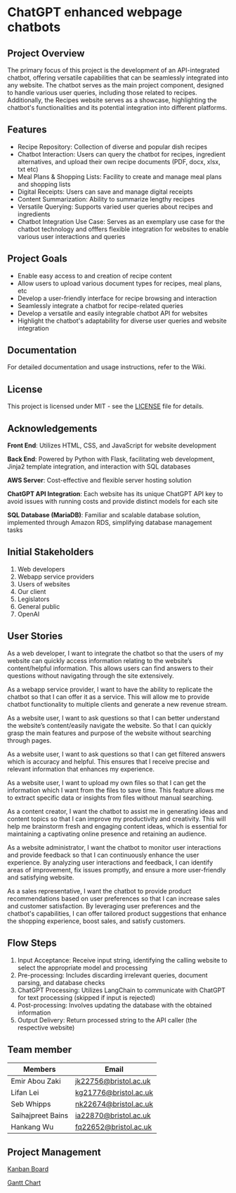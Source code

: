 # ChatGPT enhanced webpage chatbots  

## Project Overview

The primary focus of this project is the development of an API-integrated chatbot, offering versatile capabilities that can be seamlessly integrated into any website. The chatbot serves as the main project component, designed to handle various user queries, including those related to recipes. Additionally, the Recipes website serves as a showcase, highlighting the chatbot's functionalities and its potential integration into different platforms.

## Features

- Recipe Repository: Collection of diverse and popular dish recipes
- Chatbot Interaction: Users can query the chatbot for recipes, ingredient alternatives, and upload their own recipe documents (PDF, docx, xlsx, txt etc)
- Meal Plans & Shopping Lists: Facility to create and manage meal plans and shopping lists
- Digital Receipts: Users can save and manage digital receipts
- Content Summarization: Ability to summarize lengthy recipes
- Versatile Querying: Supports varied user queries about recipes and ingredients
- Chatbot Integration Use Case: Serves as an exemplary use case for the chatbot technology and offfers flexible integration for websites to enable various user interactions and queries

## Project Goals

- Enable easy access to and creation of recipe content
- Allow users to upload various document types for recipes, meal plans, etc
- Develop a user-friendly interface for recipe browsing and interaction
- Seamlessly integrate a chatbot for recipe-related queries
- Develop a versatile and easily integrable chatbot API for websites
- Highlight the chatbot's adaptability for diverse user queries and website integration

## Documentation

For detailed documentation and usage instructions, refer to the Wiki.

## License

This project is licensed under MIT - see the [LICENSE](https://github.com/spe-uob/2023-Chatbots/blob/main/LICENSE) file for details.

## Acknowledgements

**Front End**: Utilizes HTML, CSS, and JavaScript for website development

**Back End**: Powered by Python with Flask, facilitating web development, Jinja2 template integration, and interaction with SQL databases

**AWS Server**: Cost-effective and flexible server hosting solution

**ChatGPT API Integration**: Each website has its unique ChatGPT API key to avoid issues with running costs and provide distinct models for each site

**SQL Database (MariaDB)**: Familiar and scalable database solution, implemented through Amazon RDS, simplifying database management tasks

## Initial Stakeholders

1. Web developers
2. Webapp service providers
3. Users of websites
4. Our client
5. Legislators
6. General public
7. OpenAI

## User Stories

As a web developer, I want to integrate the chatbot so that the users of my website can quickly access information relating to the website’s content/helpful information. This allows users can find answers to their questions without navigating through the site extensively.

As a webapp service provider, I want to have the ability to replicate the chatbot so that I can offer it as a service. This will allow me to provide chatbot functionality to multiple clients and generate a new revenue stream.

As a website user, I want to ask questions so that I can better understand the website’s content/easily navigate the website. So that I can quickly grasp the main features and purpose of the website without searching through pages.

As a website user, I want to ask questions so that I can get filtered answers which is accuracy and helpful. This ensures that I receive precise and relevant information that enhances my experience.

As a website user, I want to upload my own files so that I can get the information which I want from the files to save time. This feature allows me to extract specific data or insights from files without manual searching.

As a content creator, I want the chatbot to assist me in generating ideas and content topics so that I can improve my productivity and creativity. This will help me brainstorm fresh and engaging content ideas, which is essential for maintaining a captivating online presence and retaining an audience.

As a website administrator, I want the chatbot to monitor user interactions and provide feedback so that I can continuously enhance the user experience. By analyzing user interactions and feedback, I can identify areas of improvement, fix issues promptly, and ensure a more user-friendly and satisfying website.

As a sales representative, I want the chatbot to provide product recommendations based on user preferences so that I can increase sales and customer satisfaction. By leveraging user preferences and the chatbot's capabilities, I can offer tailored product suggestions that enhance the shopping experience, boost sales, and satisfy customers.


## Flow Steps

1.  Input Acceptance: Receive input string, identifying the calling website to select the appropriate model and processing
2.  Pre-processing: Includes discarding irrelevant queries, document parsing, and database checks
3.  ChatGPT Processing: Utilizes LangChain to communicate with ChatGPT for text processing (skipped if input is rejected)
4.  Post-processing: Involves updating the database with the obtained information
5.  Output Delivery: Return processed string to the API caller (the respective website)

## Team member

| Members          | Email                                                 |
| ---------------- | ----------------------------------------------------- |
|Emir Abou Zaki    | [jk22756@bristol.ac.uk](mailto:jk22756@bristol.ac.uk) |
|Lifan Lei         | [kg21776@bristol.ac.uk](mailto:kg21776@bristol.ac.uk) |
|Seb Whipps        | [nk22674@bristol.ac.uk](mailto:nk22674@bristol.ac.uk) |  
|Saihajpreet Bains | [ia22870@bristol.ac.uk](mailto:ia22870@bristol.ac.uk) |    
|Hankang Wu        | [fq22652@bristol.ac.uk](mailto:fq22652@bristol.ac.uk) |  


## Project Management
[Kanban Board](https://github.com/orgs/spe-uob/projects/86)

[Gantt Chart](https://github.com/orgs/spe-uob/projects/86/views/3)

